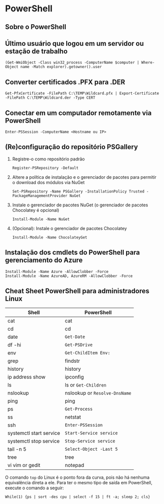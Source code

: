 # PowerShell

## Sobre o PowerShell

## Último usuário que logou em um servidor ou estação de trabalho

```(Get-WmiObject -Class win32_process -ComputerName $computer | Where-Object name -Match explorer).getowner().user```

## Converter certificados .PFX para .DER

```
Get-PfxCertificate -FilePath C:\TEMP\Wildcard.pfx | Export-Certificate -FilePath C:\TEMP\Wildcard.der -Type CERT
```

## Conectar em um computador remotamente via PowerShell

```
Enter-PSSession -ComputerName <Hostname ou IP>
```

## (Re)configuração do repositório PSGallery

1. Registre-o como repositório padrão

    ```
    Register-PSRepository -Default
    ```

2. Altere a política de instalação e o gerenciador de pacotes para permitir o download dos módulos via NuGet

    ```
    Set-PSRepository -Name PSGallery -InstallationPolicy Trusted -PackageManagementProvider NuGet
    ```

3. Instale o gerenciador de pacotes NuGet (o gerenciador de pacotes Chocolatey é opcional)

    ```
    Install-Module -Name NuGet
    ```

4. (Opcional): Instale o gerenciador de pacotes Chocolatey

    ```
    Install-Module -Name ChocolateyGet
    ```

## Instalação dos cmdlets do PowerShell para gerenciamento do Azure

```
Install-Module -Name Azure -AllowClobber -Force
Install-Module -Name AzureAD, AzureRM -AllowClobber -Force
```

## Cheat Sheet PowerShell para administradores Linux

Shell                      | PowerShell
---------------------------|----------------------
cat                        | cat
cd                         | cd
date                       | ```Get-Date```
df -hi                     | ```Get-PSDrive```
env                        | ```Get-ChildItem Env:```
grep                       | findstr
history                    | history
ip address show            | ipconfig
ls                         | ls or ```Get-Children```
nslookup                   | nslookup or ```Resolve-DnsName```
ping                       | ping
ps                         | ```Get-Process```
ss                         | netstat
ssh                        | ```Enter-PSSession```
systemctl start service    | ```Start-Service service```
systemctl stop service     | ```Stop-Service service```
tail -n 5                  | ```Select-Object -Last 5```
tree                       | tree
vi vim or gedit            | notepad

O comando ```top``` do Linux é o ponto fora da curva, pois não há nenhuma equivalência direta a ele. Para ter o mesmo tipo de saída em PowerShell, execute o comando a seguir:

```While(1) {ps | sort -des cpu | select -f 15 | ft -a; sleep 2; cls}```

